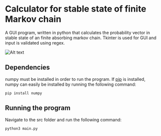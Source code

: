 # Calculator for stable state of finite Markov chain
A GUI program, written in python that calculates the probability vector in stable state of an finite absorbing markov chain. Tkinter is used for GUI and input is validated using regex. 



![Alt text](/screenshot/markov-chain-screenshot.png?raw=true "Preview")

## Dependencies
numpy must be installed in order to run the program. If [pip](https://pypi.org/project/pip/) is installed, numpy can easily be installed by running the following command: 

```
pip install numpy
```

## Running the program
Navigate to the src folder and run the following command:
```
python3 main.py
```

